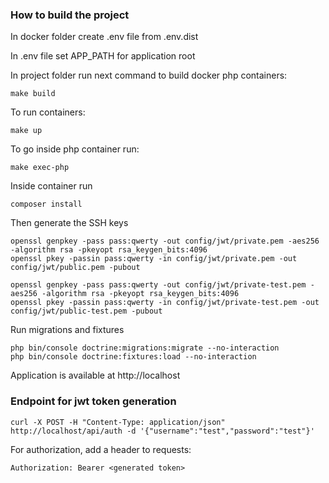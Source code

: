 ### How to build the project
In docker folder create .env file from .env.dist

In .env file set APP_PATH for application root 

In project folder run next command to build docker php containers:

    make build

    
To run containers: 

    make up

    
To go inside php container run:

    make exec-php
    
Inside container run
    
    composer install

Then generate the SSH keys

    openssl genpkey -pass pass:qwerty -out config/jwt/private.pem -aes256 -algorithm rsa -pkeyopt rsa_keygen_bits:4096
    openssl pkey -passin pass:qwerty -in config/jwt/private.pem -out config/jwt/public.pem -pubout

    openssl genpkey -pass pass:qwerty -out config/jwt/private-test.pem -aes256 -algorithm rsa -pkeyopt rsa_keygen_bits:4096
    openssl pkey -passin pass:qwerty -in config/jwt/private-test.pem -out config/jwt/public-test.pem -pubout

Run migrations and fixtures

    php bin/console doctrine:migrations:migrate --no-interaction
    php bin/console doctrine:fixtures:load --no-interaction

Application is available at http://localhost

### Endpoint for jwt token generation
    
    curl -X POST -H "Content-Type: application/json" http://localhost/api/auth -d '{"username":"test","password":"test"}'

For authorization, add a header to requests: 

    Authorization: Bearer <generated token>
